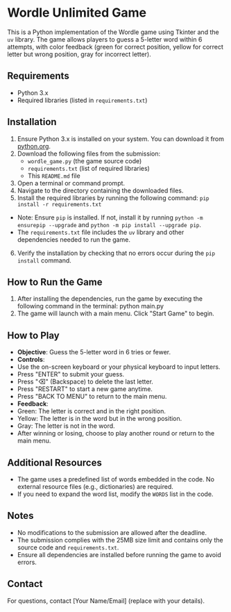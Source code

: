 # Wordle Unlimited Game

This is a Python implementation of the Wordle game using Tkinter and the `uv` library. The game allows players to guess a 5-letter word within 6 attempts, with color feedback (green for correct position, yellow for correct letter but wrong position, gray for incorrect letter).

## Requirements
- Python 3.x
- Required libraries (listed in `requirements.txt`)

## Installation
1. Ensure Python 3.x is installed on your system. You can download it from [python.org](https://www.python.org/downloads/).
2. Download the following files from the submission:
   - `wordle_game.py` (the game source code)
   - `requirements.txt` (list of required libraries)
   - This `README.md` file
3. Open a terminal or command prompt.
4. Navigate to the directory containing the downloaded files.
5. Install the required libraries by running the following command: `pip install -r requirements.txt`
- Note: Ensure `pip` is installed. If not, install it by running `python -m ensurepip --upgrade` and `python -m pip install --upgrade pip`.
- The `requirements.txt` file includes the `uv` library and other dependencies needed to run the game.
6. Verify the installation by checking that no errors occur during the `pip install` command.

## How to Run the Game
1. After installing the dependencies, run the game by executing the following command in the terminal: python main.py
2. The game will launch with a main menu. Click "Start Game" to begin.

## How to Play
- **Objective**: Guess the 5-letter word in 6 tries or fewer.
- **Controls**:
- Use the on-screen keyboard or your physical keyboard to input letters.
- Press "ENTER" to submit your guess.
- Press "⌫" (Backspace) to delete the last letter.
- Press "RESTART" to start a new game anytime.
- Press "BACK TO MENU" to return to the main menu.
- **Feedback**:
- Green: The letter is correct and in the right position.
- Yellow: The letter is in the word but in the wrong position.
- Gray: The letter is not in the word.
- After winning or losing, choose to play another round or return to the main menu.

## Additional Resources
- The game uses a predefined list of words embedded in the code. No external resource files (e.g., dictionaries) are required.
- If you need to expand the word list, modify the `WORDS` list in the code.

## Notes
- No modifications to the submission are allowed after the deadline.
- The submission complies with the 25MB size limit and contains only the source code and `requirements.txt`.
- Ensure all dependencies are installed before running the game to avoid errors.

## Contact
For questions, contact [Your Name/Email] (replace with your details).
